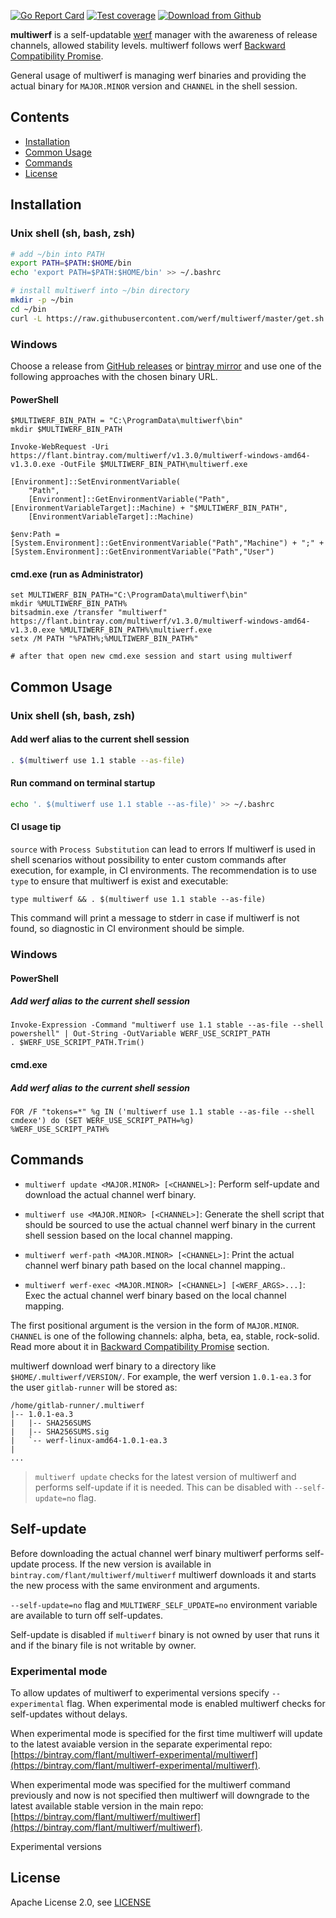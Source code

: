 [![Go Report Card](https://goreportcard.com/badge/github.com/werf/multiwerf)](https://goreportcard.com/report/github.com/werf/multiwerf)
[![Test coverage](https://api.codeclimate.com/v1/badges/fab032c3d6836d768af4/test_coverage)](https://codeclimate.com/github/werf/multiwerf/test_coverage)
[![Download from Github](https://img.shields.io/github/tag-date/werf/multiwerf.svg?logo=github&label=latest)](https://github.com/werf/multiwerf/releases/latest)

**multiwerf** is a self-updatable [werf](https://github.com/werf/werf) manager with the awareness of release channels, allowed stability levels. multiwerf follows werf [Backward Compatibility Promise](https://github.com/werf/werf#backward-compatibility-promise).

General usage of multiwerf is managing werf binaries and providing the actual binary for `MAJOR.MINOR` version and `CHANNEL` in the shell session.

## Contents

- [Installation](#installation)
- [Common Usage](#common-usage)
- [Commands](#commands)
- [License](#license)

## Installation

### Unix shell (sh, bash, zsh)

```bash
# add ~/bin into PATH
export PATH=$PATH:$HOME/bin
echo 'export PATH=$PATH:$HOME/bin' >> ~/.bashrc

# install multiwerf into ~/bin directory
mkdir -p ~/bin
cd ~/bin
curl -L https://raw.githubusercontent.com/werf/multiwerf/master/get.sh | bash
```

### Windows

Choose a release from [GitHub releases](https://github.com/werf/multiwerf/releases) or [bintray mirror](https://bintray.com/flant/multiwerf/multiwerf/_latestVersion) and use one of the following approaches with the chosen binary URL.

#### PowerShell

```shell
$MULTIWERF_BIN_PATH = "C:\ProgramData\multiwerf\bin"
mkdir $MULTIWERF_BIN_PATH

Invoke-WebRequest -Uri https://flant.bintray.com/multiwerf/v1.3.0/multiwerf-windows-amd64-v1.3.0.exe -OutFile $MULTIWERF_BIN_PATH\multiwerf.exe

[Environment]::SetEnvironmentVariable(
    "Path",
    [Environment]::GetEnvironmentVariable("Path", [EnvironmentVariableTarget]::Machine) + "$MULTIWERF_BIN_PATH",
    [EnvironmentVariableTarget]::Machine)

$env:Path = [System.Environment]::GetEnvironmentVariable("Path","Machine") + ";" + [System.Environment]::GetEnvironmentVariable("Path","User")
```

#### cmd.exe (run as Administrator)

```shell
set MULTIWERF_BIN_PATH="C:\ProgramData\multiwerf\bin"
mkdir %MULTIWERF_BIN_PATH%
bitsadmin.exe /transfer "multiwerf" https://flant.bintray.com/multiwerf/v1.3.0/multiwerf-windows-amd64-v1.3.0.exe %MULTIWERF_BIN_PATH%\multiwerf.exe
setx /M PATH "%PATH%;%MULTIWERF_BIN_PATH%"

# after that open new cmd.exe session and start using multiwerf
```

## Common Usage

### Unix shell (sh, bash, zsh)

#### Add werf alias to the current shell session

```bash
. $(multiwerf use 1.1 stable --as-file)
```

#### Run command on terminal startup

```bash
echo '. $(multiwerf use 1.1 stable --as-file)' >> ~/.bashrc
```

#### CI usage tip

`source` with `Process Substitution` can lead to errors If multiwerf is used in shell scenarios without possibility to enter custom commands after execution, for example, in CI environments. The recommendation is to use `type` to ensure that multiwerf
is exist and executable:

```shell
type multiwerf && . $(multiwerf use 1.1 stable --as-file)
```

This command will print a message to stderr in case if multiwerf is not found, so diagnostic in CI environment should be simple. 

### Windows

#### PowerShell

##### Add werf alias to the current shell session

```shell
Invoke-Expression -Command "multiwerf use 1.1 stable --as-file --shell powershell" | Out-String -OutVariable WERF_USE_SCRIPT_PATH
. $WERF_USE_SCRIPT_PATH.Trim()
```

#### cmd.exe

##### Add werf alias to the current shell session

```shell
FOR /F "tokens=*" %g IN ('multiwerf use 1.1 stable --as-file --shell cmdexe') do (SET WERF_USE_SCRIPT_PATH=%g)
%WERF_USE_SCRIPT_PATH%
```

## Commands

- `multiwerf update <MAJOR.MINOR> [<CHANNEL>]`: Perform self-update and download the actual channel werf binary.

- `multiwerf use <MAJOR.MINOR> [<CHANNEL>]`: Generate the shell script that should be sourced to use the actual channel werf binary in the current shell session based on the local channel mapping.

- `multiwerf werf-path <MAJOR.MINOR> [<CHANNEL>]`: Print the actual channel werf binary path based on the local channel mapping..

- `multiwerf werf-exec <MAJOR.MINOR> [<CHANNEL>] [<WERF_ARGS>...]`: Exec the actual channel werf binary based on the local channel mapping.

The first positional argument is the version in the form of `MAJOR.MINOR`. `CHANNEL` is one of the following channels: alpha, beta, ea, stable, rock-solid. Read more about it in [Backward Compatibility Promise](https://github.com/werf/werf#backward-compatibility-promise) section.

multiwerf download werf binary to a directory like `$HOME/.multiwerf/VERSION/`. 
For example, the werf version `1.0.1-ea.3` for the user `gitlab-runner` will be stored as:

```
/home/gitlab-runner/.multiwerf
|-- 1.0.1-ea.3
|   |-- SHA256SUMS
|   |-- SHA256SUMS.sig
|   `-- werf-linux-amd64-1.0.1-ea.3
|
...
```

> `multiwerf update` checks for the latest version of multiwerf and performs self-update if it is needed. This can be disabled with `--self-update=no` flag. 

## Self-update

Before downloading the actual channel werf binary multiwerf performs self-update process. If the new version is available in `bintray.com/flant/multiwerf/multiwerf` multiwerf downloads it and starts the new process with the same environment and arguments.

`--self-update=no` flag and `MULTIWERF_SELF_UPDATE=no` environment variable are available to turn off self-updates.

Self-update is disabled if `multiwerf` binary is not owned by user that runs it and if the binary file is not writable by owner. 

### Experimental mode

To allow updates of multiwerf to experimental versions specify `--experimental` flag. When experimental mode is enabled multiwerf checks for self-updates without delays.

When experimental mode is specified for the first time multiwerf will update to the latest avaiable version in the separate experimental repo: [https://bintray.com/flant/multiwerf-experimental/multiwerf](https://bintray.com/flant/multiwerf-experimental/multiwerf).

When experimental mode was specified for the multiwerf command previously and now is not specified then multiwerf will downgrade to the latest available stable version in the main repo: [https://bintray.com/flant/multiwerf/multiwerf](https://bintray.com/flant/multiwerf/multiwerf).

Experimental versions

## License

Apache License 2.0, see [LICENSE](LICENSE)
